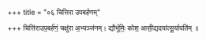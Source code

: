 +++
title = "०६ चित्तिरा उपबर्हणम्"

+++
चित्ति॑राउप॒बर्ह॑णं॒ चक्षु॑रा अ॒भ्यञ्ज॑नम्। द्यौर्भूमिः॒ कोश॒ आसी॒द्यदया॑त्सू॒र्यापति॑म् ॥